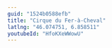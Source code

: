 ```yaml
---
guid: "1524b0588efb"
title: "Cirque du Fer-à-Cheval"
latlng: "46.074751, 6.858511"
youtubeId: "HfoKXeWWowU" 
---
```

